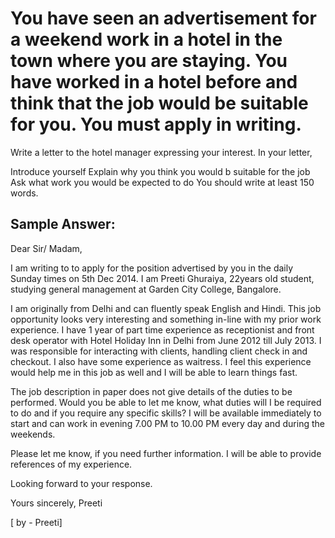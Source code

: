 # You have seen an advertisement for a weekend work in a hotel in the town where you are staying. You have worked in a hotel before and think that the job would be suitable for you. You must apply in writing.

Write a letter to the hotel manager expressing your interest.
In your letter,


 
Introduce yourself
Explain why you think you would b suitable for the job
Ask what work you would be expected to do
You should write at least 150 words.

## Sample Answer:

Dear Sir/ Madam,

I am writing to to apply for the position advertised by you in the daily Sunday times on 5th Dec 2014. I am Preeti Ghuraiya, 22years old student, studying general management at Garden City College,  Bangalore.

I am originally from Delhi and can fluently speak English and Hindi. This job opportunity looks very interesting and something in-line with my prior work experience.
I have 1 year of part time experience as receptionist and front desk operator with Hotel Holiday Inn in Delhi from June 2012 till July 2013. I was responsible for interacting with clients, handling client check in and checkout. I also have some experience as waitress. I feel this experience would help me in this job as well and I will be able to learn things fast.

The job description in paper does not give details of the duties to be performed. Would you be able to let me know, what duties will I be required to do and if you require any specific skills? I will be available immediately to start and can work in evening 7.00 PM to 10.00 PM every day and during the weekends.

Please let me know, if you need further information. I will be able to provide references of my experience.

Looking forward to your response.

Yours sincerely,
Preeti

 
[ by - Preeti] 